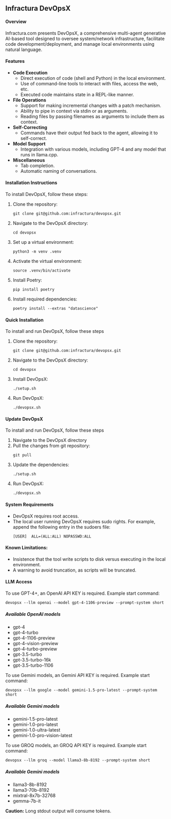  ## Infractura DevOpsX

#### Overview
Infractura.com presents DevOpsX, a comprehensive multi-agent generative AI-based tool designed to oversee system/network infrastructure, facilitate code development/deployment, and manage local environments using natural language.

#### Features
- **Code Execution**
  - Direct execution of code (shell and Python) in the local environment.
  - Use of command-line tools to interact with files, access the web, etc.
  - Executed code maintains state in a REPL-like manner.
- **File Operations**
  - Support for making incremental changes with a patch mechanism.
  - Ability to pipe in context via stdin or as arguments.
  - Reading files by passing filenames as arguments to include them as context.
- **Self-Correcting**
  - Commands have their output fed back to the agent, allowing it to self-correct.
- **Model Support**
  - Integration with various models, including GPT-4 and any model that runs in llama.cpp.
- **Miscellaneous**
  - Tab completion.
  - Automatic naming of conversations.

#### Installation Instructions
To install DevOpsX, follow these steps:
1. Clone the repository:
   ```
   git clone git@github.com:infractura/devopsx.git
   ```
2. Navigate to the DevOpsX directory:
   ```
   cd devopsx
   ```
3. Set up a virtual environment:
   ```
   python3 -m venv .venv
   ```
4. Activate the virtual environment:
   ```
   source .venv/bin/activate
   ```
5. Install Poetry:
   ```
   pip install poetry
   ```
6. Install required dependencies:
   ```
   poetry install --extras "datascience"
   ```

#### Quick Installation
To install and run DevOpsX, follow these steps
1. Clone the repository:
   ```
   git clone git@github.com:infractura/devopsx.git
   ```
2. Navigate to the DevOpsX directory:
   ```
   cd devopsx
   ```
3. Install DevOpsX:
   ```
   ./setup.sh
   ```
4. Run DevOpsX:
   ```
   ./devopsx.sh
   ```

#### Update DevOpsX
To install and run DevOpsX, follow these steps
1. Navigate to the DevOpsX directory
2. Pull the changes from git repository:
   ```
   git pull
   ```
3. Update the dependencies:
   ```
   ./setup.sh
   ```
4. Run DevOpsX:
   ```
   ./devopsx.sh
   ```

#### System Requirements
- DevOpsX requires root access.
- The local user running DevOpsX requires sudo rights. For example, append the following entry in the sudoers file:
  ```
  [USER]  ALL=(ALL:ALL) NOPASSWD:ALL
  ```

#### Known Limitations:
- Insistence that the tool write scripts to disk versus executing in the local environment.
- A warning to avoid truncation, as scripts will be truncated.

#### LLM Access
To use GPT-4+, an OpenAI API KEY is required. Example start command: 
```
devopsx --llm openai --model gpt-4-1106-preview --prompt-system short
```
##### Available OpenAI models
- gpt-4
- gpt-4-turbo
- gpt-4-1106-preview
- gpt-4-vision-preview
- gpt-4-turbo-preview
- gpt-3.5-turbo
- gpt-3.5-turbo-16k
- gpt-3.5-turbo-1106

To use Gemini models, an Gemini API KEY is required. Example start command: 
```
devopsx --llm google --model gemini-1.5-pro-latest --prompt-system short
```
##### Available Gemini models
- gemini-1.5-pro-latest
- gemini-1.0-pro-latest
- gemini-1.0-ultra-latest
- gemini-1.0-pro-vision-latest

To use GROQ models, an GROQ API KEY is required. Example start command: 
```
devopsx --llm groq --model llama3-8b-8192 --prompt-system short
```
##### Available Gemini models
- llama3-8b-8192
- llama3-70b-8192
- mixtral-8x7b-32768
- gemma-7b-it

**Caution:** Long stdout output will consume tokens.